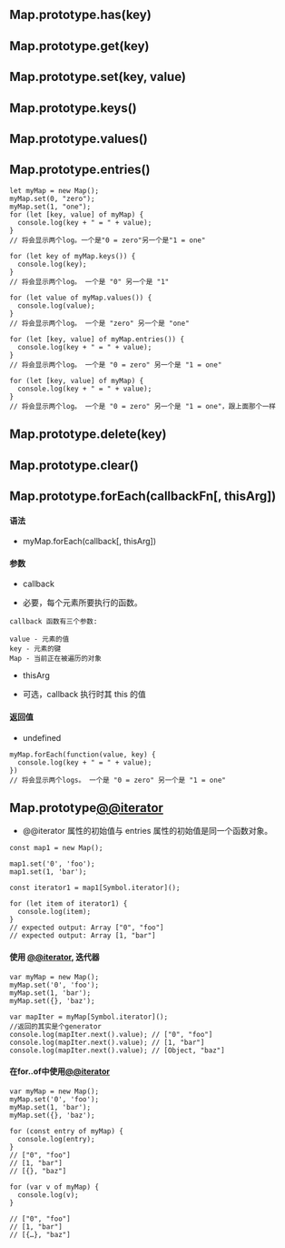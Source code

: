 ## Map.prototype.has(key)


## Map.prototype.get(key)

## Map.prototype.set(key, value)

## Map.prototype.keys()

## Map.prototype.values()

## Map.prototype.entries()
```
let myMap = new Map();
myMap.set(0, "zero");
myMap.set(1, "one");
for (let [key, value] of myMap) {
  console.log(key + " = " + value);
}
// 将会显示两个log。一个是"0 = zero"另一个是"1 = one"

for (let key of myMap.keys()) {
  console.log(key);
}
// 将会显示两个log。 一个是 "0" 另一个是 "1"

for (let value of myMap.values()) {
  console.log(value);
}
// 将会显示两个log。 一个是 "zero" 另一个是 "one"

for (let [key, value] of myMap.entries()) {
  console.log(key + " = " + value);
}
// 将会显示两个log。 一个是 "0 = zero" 另一个是 "1 = one"

for (let [key, value] of myMap) {
  console.log(key + " = " + value);
}
// 将会显示两个log。 一个是 "0 = zero" 另一个是 "1 = one"，跟上面那个一样
```
## Map.prototype.delete(key)

## Map.prototype.clear()

## Map.prototype.forEach(callbackFn[, thisArg])
#### 语法
* myMap.forEach(callback[, thisArg])
#### 参数
* callback
- 必要，每个元素所要执行的函数。
```
callback 函数有三个参数:

value - 元素的值
key - 元素的键
Map - 当前正在被遍历的对象
```
* thisArg
- 可选，callback 执行时其 this 的值
#### 返回值
* undefined

```
myMap.forEach(function(value, key) {
  console.log(key + " = " + value);
})
// 将会显示两个logs。 一个是 "0 = zero" 另一个是 "1 = one"
```

## Map.prototype[@@iterator]()
- @@iterator 属性的初始值与 entries 属性的初始值是同一个函数对象。
```
const map1 = new Map();

map1.set('0', 'foo');
map1.set(1, 'bar');

const iterator1 = map1[Symbol.iterator]();

for (let item of iterator1) {
  console.log(item);
}
// expected output: Array ["0", "foo"]
// expected output: Array [1, "bar"]
```
#### 使用 [@@iterator](), 迭代器
```
var myMap = new Map();
myMap.set('0', 'foo');
myMap.set(1, 'bar');
myMap.set({}, 'baz');

var mapIter = myMap[Symbol.iterator]();
//返回的其实是个generator
console.log(mapIter.next().value); // ["0", "foo"]
console.log(mapIter.next().value); // [1, "bar"]
console.log(mapIter.next().value); // [Object, "baz"]
```
#### 在for..of中使用[@@iterator]() 
```
var myMap = new Map();
myMap.set('0', 'foo');
myMap.set(1, 'bar');
myMap.set({}, 'baz');

for (const entry of myMap) {
  console.log(entry);
}
// ["0", "foo"]
// [1, "bar"]
// [{}, "baz"]

for (var v of myMap) {
  console.log(v);
}

// ["0", "foo"]
// [1, "bar"]
// [{…}, "baz"]
```
